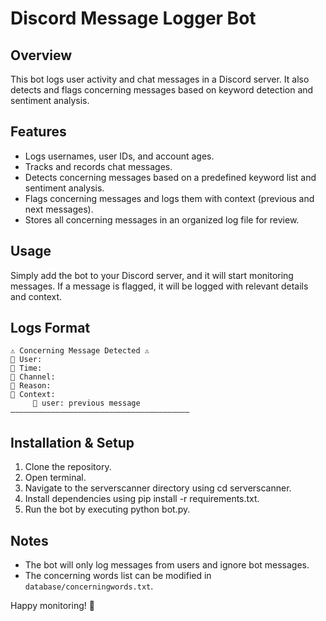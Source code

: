 # Discord Message Logger Bot

## Overview
This bot logs user activity and chat messages in a Discord server. It also detects and flags concerning messages based on keyword detection and sentiment analysis.

## Features
- Logs usernames, user IDs, and account ages.
- Tracks and records chat messages.
- Detects concerning messages based on a predefined keyword list and sentiment analysis.
- Flags concerning messages and logs them with context (previous and next messages).
- Stores all concerning messages in an organized log file for review.

## Usage
Simply add the bot to your Discord server, and it will start monitoring messages. If a message is flagged, it will be logged with relevant details and context.

## Logs Format
```
⚠️ Concerning Message Detected ⚠️
👤 User: 
📅 Time:
📌 Channel:
📍 Reason:
🔽 Context:
     💬 user: previous message
————————————————————————————————————————
```

## Installation & Setup
1. Clone the repository.
2. Open terminal.
3. Navigate to the serverscanner directory using cd serverscanner.
4. Install dependencies using pip install -r requirements.txt.
5. Run the bot by executing python bot.py.

## Notes
- The bot will only log messages from users and ignore bot messages.
- The concerning words list can be modified in `database/concerningwords.txt`.

Happy monitoring! 🚀
